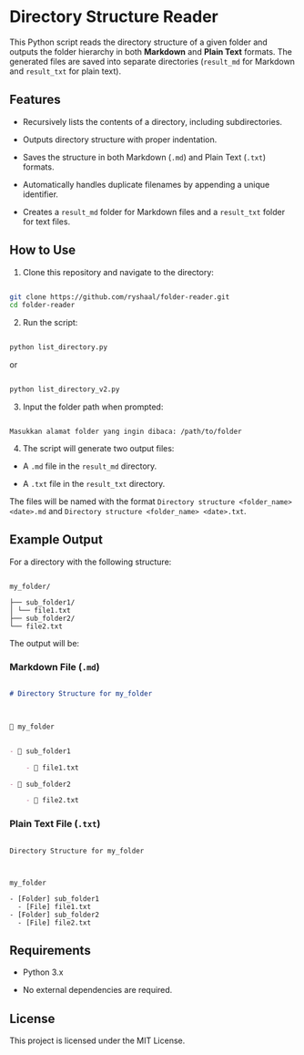 
  

# Directory Structure Reader

  

This Python script reads the directory structure of a given folder and outputs the folder hierarchy in both **Markdown** and **Plain Text** formats. The generated files are saved into separate directories (`result_md` for Markdown and `result_txt` for plain text).

  

## Features

  

- Recursively lists the contents of a directory, including subdirectories.

- Outputs directory structure with proper indentation.

- Saves the structure in both Markdown (`.md`) and Plain Text (`.txt`) formats.

- Automatically handles duplicate filenames by appending a unique identifier.

- Creates a `result_md` folder for Markdown files and a `result_txt` folder for text files.

  

## How to Use

  

1. Clone this repository and navigate to the directory:

```bash

git clone https://github.com/ryshaal/folder-reader.git
cd folder-reader

```

  

2. Run the script:

```bash

python list_directory.py

```
or
```bash

python list_directory_v2.py

```

  

3. Input the folder path when prompted:

```

Masukkan alamat folder yang ingin dibaca: /path/to/folder

```

  

4. The script will generate two output files:

- A `.md` file in the `result_md` directory.

- A `.txt` file in the `result_txt` directory.

  

The files will be named with the format `Directory structure <folder_name> <date>.md` and `Directory structure <folder_name> <date>.txt`.

  

## Example Output

  

For a directory with the following structure:

  

```

my_folder/

├── sub_folder1/
│ └── file1.txt
├── sub_folder2/
└── file2.txt

```

  

The output will be:

  

### Markdown File (`.md`)

  

```md

# Directory Structure for my_folder

  

📁 my_folder


- 📁 sub_folder1

    - 📄 file1.txt

- 📁 sub_folder2

    - 📄 file2.txt

```

  

### Plain Text File (`.txt`)

  

```

Directory Structure for my_folder

  

my_folder

- [Folder] sub_folder1
  - [File] file1.txt
- [Folder] sub_folder2
  - [File] file2.txt

```

  

## Requirements

  

- Python 3.x

- No external dependencies are required.

  

## License

  

This project is licensed under the MIT License.
